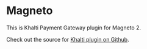 # Magneto

This is Khalti Payment Gateway plugin for Magneto 2.

Check out the source for [Khalti plugin on Github](https://github.com/khalti/khalti-magento).

